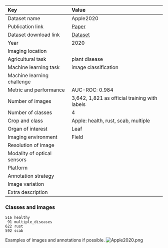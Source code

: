 

| Key                         | Value                                                                              |
|:----------------------------|:-----------------------------------------------------------------------------------|
| Dataset name                | Apple2020                                                                          |
| Publication link            | [Paper](https://bsapubs.onlinelibrary.wiley.com/doi/10.1002/aps3.11390)            |
| Dataset download link       | [Dataset](https://www.kaggle.com/competitions/plant-pathology-2020-fgvc7/overview) |
| Year                        | 2020                                                                               |
| Imaging location            |                                                                                    |
| Agricultural task           | plant disease                                                                      |
| Machine learning task       | image classification                                                               |
| Machine learning challenge  |                                                                                    |
| Metric and performance      | AUC-ROC: 0.984                                                                     |
| Number of images            | 3,642, 1,821 as official training with labels                                      |
| Number of classes           | 4                                                                                  |
| Crop and class              | Apple: health, rust, scab, multiple                                                |
| Organ of interest           | Leaf                                                                               |
| Imaging environment         | Field                                                                              |
| Resolution of image         |                                                                                    |
| Modality of optical sensors |                                                                                    |
| Platform                    |                                                                                    |
| Annotation strategy         |                                                                                    |
| Image variation             |                                                                                    |
| Extra description           |                                                                                    |


### Classes and images
```angular2html
516 healthy
 91 multiple_diseases
622 rust
592 scab
```


Examples of images and annotations if possible.
![Apple2020.png](Apple2020.png)